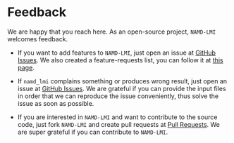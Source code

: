 # Feedback

We are happy that you reach here. As an open-source project, `NAMD-LMI` welcomes feedback.

- If you want to add features to `NAMD-LMI`, just open an issue at
[GitHub Issues](https://github.com/Ionizing/NAMD-LMI/issues). We also created a feature-requests list,
you can follow it at [this page](https://github.com/users/Ionizing/projects/3).

- If `namd_lmi` complains something or produces wrong result, just open an issue at
[GitHub Issues](https://github.com/Ionizing/NAMD-LMI/issues). We are grateful if you can provide
the input files in order that we can reproduce the issue conveniently,
thus solve the issue as soon as possible.

- If you are interested in `NAMD-LMI` and want to contribute to the source code, just fork `NAMD-LMI` and create pull requests at
[Pull Requests](https://github.com/Ionizing/NAMD-LMI/pulls). We are super grateful if you can contribute
to `NAMD-LMI`.

